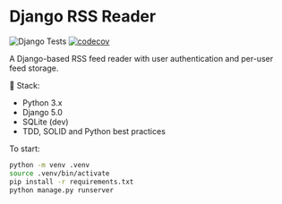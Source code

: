 # Django RSS Reader

![Django Tests](https://github.com/gil-ss/django-rss-reader/actions/workflows/tests.yml/badge.svg)
[![codecov](https://codecov.io/gh/gil-ss/django-rss-reader/branch/main/graph/badge.svg)](https://codecov.io/gh/seu-usuario/seu-repo)

A Django-based RSS feed reader with user authentication and per-user feed storage.

🚀 Stack:
- Python 3.x
- Django 5.0
- SQLite (dev)
- TDD, SOLID and Python best practices

To start:

```bash
python -m venv .venv
source .venv/bin/activate
pip install -r requirements.txt
python manage.py runserver
